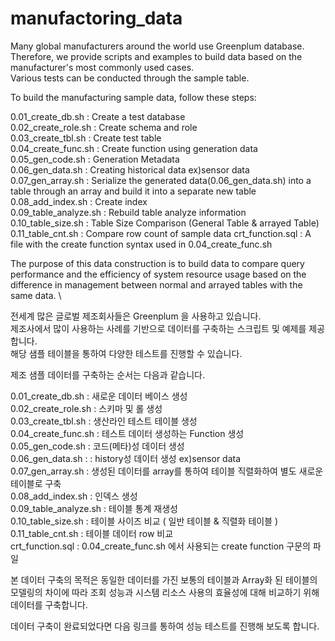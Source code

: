 # manufactoring_data

Many global manufacturers around the world use Greenplum database.\
Therefore, we provide scripts and examples to build data based on the manufacturer's most commonly used cases.\
Various tests can be conducted through the sample table. 

To build the manufacturing sample data, follow these steps:

0.01_create_db.sh :  Create a test database \
0.02_create_role.sh : Create schema and role \
0.03_create_tbl.sh : Create test table \
0.04_create_func.sh : Create function using generation data  \
0.05_gen_code.sh : Generation Metadata \
0.06_gen_data.sh : Creating historical data ex)sensor data \
0.07_gen_array.sh : Serialize the generated data(0.06_gen_data.sh) into a table through an array and build it into a separate new table \
0.08_add_index.sh : Create index \
0.09_table_analyze.sh : Rebuild table analyze information \
0.10_table_size.sh : Table Size Comparison (General Table & arrayed Table) 
0.11_table_cnt.sh : Compare row count of sample data 
crt_function.sql : A file with the create function syntax used in 0.04_create_func.sh 

The purpose of this data construction is to build data to compare query performance and the efficiency of system resource usage based on the difference in management between normal and arrayed tables with the same data. \

전세계 많은 글로벌 제조회사들은 Greenplum 을 사용하고 있습니다.\
제조사에서 많이 사용하는 사례를 기반으로 데이터를 구축하는 스크립트 및 예제를 제공합니다.\
해당 샘플 테이블을 통하여 다양한 테스트를 진행할 수 있습니다.

제조 샘플 데이터를 구축하는 순서는 다음과 같습니다.

0.01_create_db.sh :  새로운 데이터 베이스 생성 \
0.02_create_role.sh : 스키마 및 롤 생성 \
0.03_create_tbl.sh : 생산라인 테스트 테이블 생성 \
0.04_create_func.sh : 테스트 데이터 생성하는 Function 생성 \
0.05_gen_code.sh :  코드(메타)성 데이터 생성 \
0.06_gen_data.sh : : history성 데이터 생성 ex)sensor data \
0.07_gen_array.sh : 생성된 데이터를 array를 통하여 테이블 직렬화하여 별도 새로운 테이블로 구축 \
0.08_add_index.sh : 인덱스 생성\
0.09_table_analyze.sh : 테이블 통계 재생성\
0.10_table_size.sh : 테이블 사이즈 비교 ( 일반 테이블 & 직렬화 테이블 ) \
0.11_table_cnt.sh : 테이블 데이터 row 비교 \
crt_function.sql : 0.04_create_func.sh 에서 사용되는 create function 구문의 파일 

본 데이터 구축의 목적은 동일한 데이터를 가진 보통의 테이블과 Array화 된 테이블의 모델링의 차이에 따라 조회 성능과 시스템 리소스 사용의 효율성에 대해 비교하기 위해 데이터를 구축합니다.

데이터 구축이 완료되었다면 다음 링크를 통하여 성능 테스트를 진행해 보도록 합니다.




